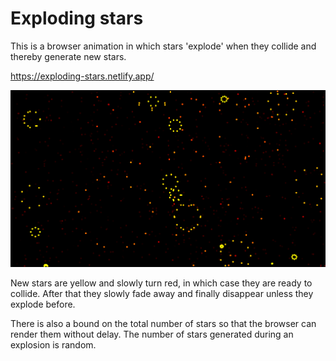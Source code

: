# Exploding stars

This is a browser animation in which stars 'explode' when they collide and thereby generate new stars.

https://exploding-stars.netlify.app/

![Screenshot](screenshot.png)

New stars are yellow and slowly turn red, in which case they are ready to collide. After that they slowly fade away and finally disappear unless they explode before.

There is also a bound on the total number of stars so that the browser can render them without delay. The number of stars generated during an explosion is random.
